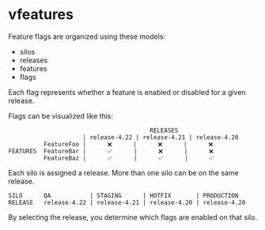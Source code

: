 # vfeatures

Feature flags are organized using these models:
* silos
* releases
* features
* flags

Each flag represents whether a feature is enabled or disabled for a given release.

Flags can be visualized like this:

                                            RELEASES
                         | release-4.22 | release-4.21 | release-4.20
              FeatureFoo |      ❌      |      ❌      |      ❌
    FEATURES  FeatureBar |      ✅      |      ❌      |      ❌
              FeatureBaz |      ✅      |      ✅      |      ✅

Each silo is assigned a release. More than one silo can be on the same release.

    SILO      QA           | STAGING      | HOTFIX       | PRODUCTION
    RELEASE   release-4.22 | release-4.21 | release-4.20 | release-4.20

By selecting the release, you determine which flags are enabled on that silo.

